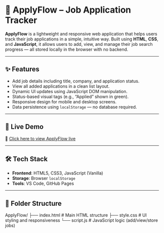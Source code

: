 # 📄 ApplyFlow – Job Application Tracker

**ApplyFlow** is a lightweight and responsive web application that helps users track their job applications in a simple, intuitive way. Built using **HTML**, **CSS**, and **JavaScript**, it allows users to add, view, and manage their job search progress — all stored locally in the browser with no backend.

---

## ✨ Features

- Add job details including title, company, and application status.
- View all added applications in a clean list layout.
- Dynamic UI updates using JavaScript DOM manipulation.
- Status-based visual tags (e.g., “Applied” shown in green).
- Responsive design for mobile and desktop screens.
- Data persistence using `localStorage` — no database required.

---

## 🚀 Live Demo

🔗 [Click here to view ApplyFlow live](https://shakshi-das.github.io/ApplyFlow/)  

---

## 🛠️ Tech Stack

- **Frontend**: HTML5, CSS3, JavaScript (Vanilla)
- **Storage**: Browser `localStorage`
- **Tools**: VS Code, GitHub Pages

---

## 📁 Folder Structure
ApplyFlow/
├── index.html # Main HTML structure
├── style.css # UI styling and responsiveness
└── script.js # JavaScript logic (add/view/store jobs)
